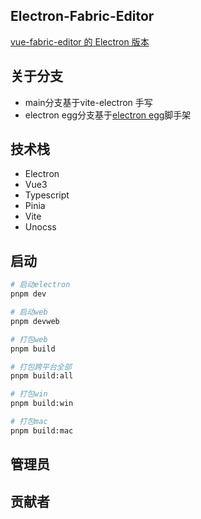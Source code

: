 <!--
 * @Descripttion:
 * @version:
 * @Author: June
 * @Date: 2023-03-12 22:16:24
 * @LastEditors: June
 * @LastEditTime: 2024-09-26 09:37:48
-->

## Electron-Fabric-Editor

[vue-fabric-editor 的 Electron 版本](https://github.com/nihaojob/vue-fabric-editor)

## 关于分支
+ main分支基于vite-electron 手写
+ electron egg分支基于[electron egg](https://github.com/dromara/electron-egg)脚手架

## 技术栈

- Electron
- Vue3
- Typescript
- Pinia
- Vite
- Unocss

## 启动

```bash
# 启动electron
pnpm dev

# 启动web
pnpm devweb

# 打包web
pnpm build

# 打包跨平台全部
pnpm build:all

# 打包win
pnpm build:win

# 打包mac
pnpm build:mac
```


## 管理员
<!-- readme: collaborators -start -->
<!-- readme: collaborators -end -->

## 贡献者
<!-- readme: collaborators,contributors -start -->
<!-- readme: collaborators,contributors -end -->
